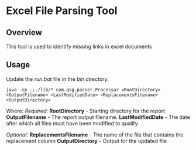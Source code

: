 # Excel File Parsing Tool 

## Overview

This tool is used to identify missing links in excel documents

## Usage

Update the *run.bat* file in the *bin* directory.

```
java -cp .;./lib/* com.qsg.parser.Processor <RootDirectory> <OutputFilename> <LastModifiedDate> <ReplacementsFilename> <OutputDirectory>
```

Where:
*Required*:
**RootDirectory** - Starting directory for the report
**OutputFilename** - The report output filename.
**LastModifiedDate** - The date after which all files must have been modified to qualify.

*Optional*:
**ReplacementsFilename** - The name of the file that contains the replacement column
**OutputDirectory** - Output for the updated file